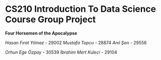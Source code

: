 # CS210 Introduction To Data Science Course Group Project

  **Four Horsemen of the Apocalypse** 

*Hasan Fırat Yılmaz* - 29002        *Mustafa Topcu* - 28874       *Anıl Şen* - 29556 

*Orhun Ege Özpay* - 30539           *İbrahim Mert Kuleci* - 29104




